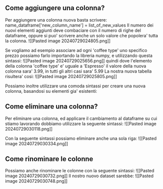 ## Come aggiungere una colonna?
Per aggiungere una colonna nuova basta scrivere:
name_dataframe\['new_column_name'] = list_of_new_values
Il numero dei nuovi elementi aggiunti deve combaciare con il numero di righe del dataframe, oppure si puo' scrivere anche un solo valore che popolera' tutta la colonna.
![[Pasted image 20240729024805.png]]

Se vogliamo ad esempio associare ad ogni 'coffee type' uno specifico prezzo possiamo farlo importando la libreria numpy, e utilizzando questa sintassi:
![[Pasted image 20240729025656.png]]
quindi dove l'elemento della colonna 'coffee type' e' uguale a 'Espresso' il valore della nuova colonna sara' 3.99, in tutti gli altri casi sara' 5.99
La nostra nuova tabella risultera' cosi:
![[Pasted image 20240729025805.png]]

Possiamo inoltre utilizzare una comoda sintassi per creare una nuova colonna, basandosi su elementi gia' esistenti:

## Come eliminare una colonna?
Per eliminare una colonna, ed applicare il cambiamento al dataframe su cui stiamo lavorando dobbiamo utilizzare la seguente sintassi:
![[Pasted image 20240729030118.png]]

Con la seguente sintassi possiamo eliminare anche una sola riga:
![[Pasted image 20240729030334.png]]

## Come rinominare le colonne
Possiamo anche rinominare le colonne con la seguente sintassi:
![[Pasted image 20240729030732.png]]
Il nostro nuovo dataset sarebbe:
![[Pasted image 20240729030748.png]]